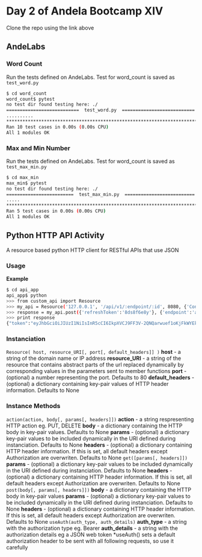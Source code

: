 #   Day 2 of Andela Bootcamp XIV
Clone the repo using the link above
##  AndeLabs
### Word Count
Run the tests defined on AndeLabs. Test for word_count is saved as `test_word.py`
```bash
$ cd word_count
word_count$ pytest
no test dir found testing here: ./
===========================  test_word.py  ===========================
..........
*******************************************************************************
Ran 10 test cases in 0.00s (0.00s CPU)
All 1 modules OK
```
### Max and Min Number
Run the tests defined on AndeLabs. Test for word_count is saved as `test_max_min.py`
```bash
$ cd max_min
max_min$ pytest
no test dir found testing here: ./
=========================  test_max_min.py  ==========================
.....
*******************************************************************************
Ran 5 test cases in 0.00s (0.00s CPU)
All 1 modules OK
```
##  Python HTTP API Activity
A resource based python HTTP client for RESTful APIs that use JSON 
### Usage
**Example**
```bash
$ cd api_app
api_app$ python
>>> from custom_api import Resource
>>> my_api = Resource('127.0.0.1', '/api/v1/:endpoint/:id', 8080, {'Content-Type':'application/json', 'charset':'utf-8'})
>>> response = my_api.post({'refreshToken':'8ds8f6e8y'}, {'endpoint':'auth/http'})
>>> print response
{"token":"eyJhbGciOiJIUzI1NiIsInR5cCI6IkpXVCJ9FF3V-2QNQarwuef1oKjFkWYEkv1nrAQ=="}
```
### Instanciation
`Resource( host, resource_URI[, port[, default_headers]] )`
**host** - a string of the domain name or IP address
**resource_URI** - a string of the resource that contains abstract parts of the url replaced dynamically by corresponding values in the parameters sent to member functions
**port** - (optional) a number representing the port. Defaults to 80
**default_headers** - (optional) a dictionary containing key-pair values of HTTP header information. Defaults to None
### Instance Methods
`action(action, body[, params[, headers]])`
**action** - a string respresenting HTTP action eg. PUT, DELETE
**body** - a dictionary containing the HTTP body in key-pair values. Defaults to None
**params** - (optional) a dictionary key-pair values to be included dynamically in the URI defined during instanciation. Defaults to None
**headers** - (optional) a dictionary containing HTTP header information. If this is set, all default headers except Authorization are overwriten. Defaults to None
`get([params[, headers]])`
**params** - (optional) a dictionary key-pair values to be included dynamically in the URI defined during instanciation. Defaults to None
**headers** - (optional) a dictionary containing HTTP header information. If this is set, all default headers except Authorization are overwriten. Defaults to None
`post(body[, params[, headers]])`
**body** - a dictionary containing the HTTP body in key-pair values
**params** - (optional) a dictionary key-pair values to be included dynamically in the URI defined during instanciation. Defaults to None
**headers** - (optional) a dictionary containing HTTP header information. If this is set, all default headers except Authorization are overwriten. Defaults to None
`useAuth(auth_type, auth_details)`
**auth_type** - a string with the authorization type eg. Bearer
**auth_details** - a string with the authorization details eg a JSON web token
*useAuth() sets a default authorization header to be sent with all following requests, so use it carefully
